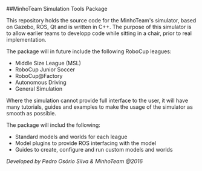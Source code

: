 ##MinhoTeam Simulation Tools Package

This repository holds the source code for the MinhoTeam's simulator, based on Gazebo, ROS, Qt and is written in C++. The purpose of this simulator is to allow earlier teams to developp code while sitting in a chair, prior to real implementation. 

The package will in future include the following RoboCup leagues:

 * Middle Size League (MSL)
 * RoboCup Junior Soccer
 * RoboCup@Factory
 * Autonomous Driving
 * General Simulation
 
 Where the simulation cannot provide full interface to the user, it will have many tutorials, guides and examples to make the usage of the simulator as smooth as possible.
 
 The package will includ the following:
 
 * Standard models and worlds for each league
 * Model plugins to provide ROS interfacing with the model
 * Guides to create, configure and run custom models and worlds
  
*Developed by Pedro Osório Silva & MinhoTeam @2016*